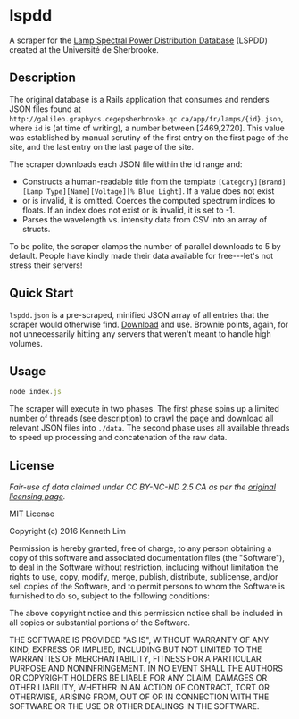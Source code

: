 lspdd
=====

A scraper for the [Lamp Spectral Power Distribution Database](http://galileo.graphycs.cegepsherbrooke.qc.ca/app/en/lamps) (LSPDD) created at
the Université de Sherbrooke.

## Description
The original database is a Rails application that consumes and renders JSON files found at
`http://galileo.graphycs.cegepsherbrooke.qc.ca/app/fr/lamps/{id}.json`, where `id` is (at time of writing), a number between [2469,2720].
This value was established by manual scrutiny of the first entry on the first page of the site, and the last entry on the last page of
the site.

The scraper downloads each JSON file within the id range and:

- Constructs a human-readable title from the template `[Category][Brand][Lamp Type][Name][Voltage][% Blue Light]`. If a value does not exist
- or is invalid, it is omitted. Coerces the computed spectrum indices to floats. If an index does not exist or is invalid, it is set to -1.
- Parses the wavelength vs. intensity data from CSV into an array of structs.

To be polite, the scraper clamps the number of parallel downloads to 5 by default. People have kindly made their data available for
free---let's not stress their servers!

## Quick Start
`lspdd.json` is a pre-scraped, minified JSON array of all entries that the scraper would otherwise find. [Download](https://github.com/kenlimmj/lspdd/blob/master/lspdd.json) and use. Brownie points, again, for not unnecessarily hitting any servers that weren't meant to handle high volumes.

## Usage

```js
node index.js
```

The scraper will execute in two phases. The first phase spins up a limited number of threads (see description) to crawl the page and download all relevant JSON files into `./data`. The second phase uses all available threads to speed up processing and concatenation of the raw data.

## License
_Fair-use of data claimed under CC BY-NC-ND 2.5 CA as per the [original licensing page](http://galileo.graphycs.cegepsherbrooke.qc.ca/app/en/pages/licence)._

MIT License

Copyright (c) 2016 Kenneth Lim

Permission is hereby granted, free of charge, to any person obtaining a copy of this software and associated documentation files (the
"Software"), to deal in the Software without restriction, including without limitation the rights to use, copy, modify, merge, publish,
distribute, sublicense, and/or sell copies of the Software, and to permit persons to whom the Software is furnished to do so, subject to the
following conditions:

The above copyright notice and this permission notice shall be included in all copies or substantial portions of the Software.

THE SOFTWARE IS PROVIDED "AS IS", WITHOUT WARRANTY OF ANY KIND, EXPRESS OR IMPLIED, INCLUDING BUT NOT LIMITED TO THE WARRANTIES OF
MERCHANTABILITY, FITNESS FOR A PARTICULAR PURPOSE AND NONINFRINGEMENT. IN NO EVENT SHALL THE AUTHORS OR COPYRIGHT HOLDERS BE LIABLE FOR ANY
CLAIM, DAMAGES OR OTHER LIABILITY, WHETHER IN AN ACTION OF CONTRACT, TORT OR OTHERWISE, ARISING FROM, OUT OF OR IN CONNECTION WITH THE
SOFTWARE OR THE USE OR OTHER DEALINGS IN THE SOFTWARE.
